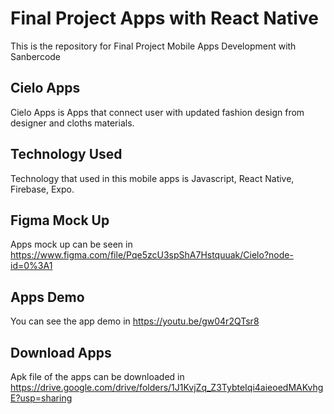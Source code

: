 # Final Project Apps with React Native
This is the repository for Final Project Mobile Apps Development with Sanbercode

## Cielo Apps
Cielo Apps is Apps that connect user with updated fashion design from designer and
cloths materials.

## Technology Used
Technology that used in this mobile apps is Javascript, React Native, Firebase, Expo.

## Figma Mock Up
Apps mock up can be seen in https://www.figma.com/file/Pqe5zcU3spShA7Hstquuak/Cielo?node-id=0%3A1

## Apps Demo
You can see the app demo in https://youtu.be/gw04r2QTsr8

## Download Apps
Apk file of the apps can be downloaded in https://drive.google.com/drive/folders/1J1KvjZq_Z3TybteIqi4aieoedMAKvhgE?usp=sharing
